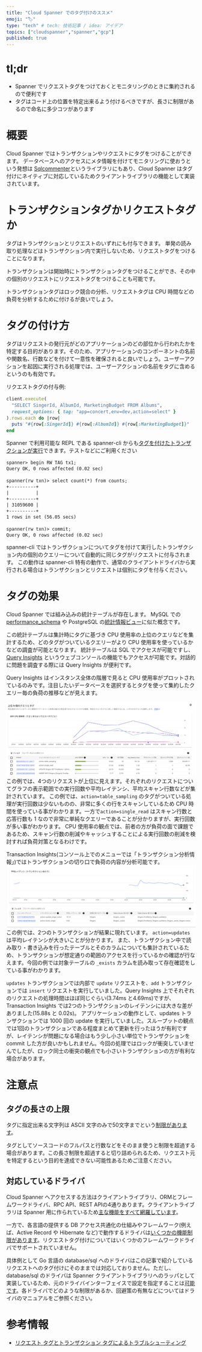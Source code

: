 ```yaml
---
title: "Cloud Spanner でのタグ付けのススメ"
emoji: "🏷"
type: "tech" # tech: 技術記事 / idea: アイデア
topics: ["cloudspanner","spanner","gcp"]
published: true
---
```

# tl;dr

- Spanner でリクエストタグをつけておくとモニタリングのときに集約されるので便利です
- タグはコード上の位置を特定出来るよう付けるべきですが、長さに制限があるので命名に多少コツがあります

# 概要
Cloud Spanner ではトランザクションやリクエストにタグをつけることができます。
データベースへのアクセスにメタ情報を付けてモニタリングに使おうという発想は [Sqlcommenter](https://cloud.google.com/blog/ja/products/databases/introducing-sqlcommenter-open-source-orm-auto-instrumentation-library)というライブラリにもあり、Cloud Spanner はタグ付けにネイティブに対応しているためクライアントライブラリの機能として実装されています。

# トランザクションタグかリクエストタグか
タグはトランザクションとリクエストのいずれにも付与できます。
単発の読み取り処理などはトランザクション内で実行しないため、リクエストタグをつけることになります。

トランザクションは開始時にトランザクションタグをつけることができ、その中の個別のリクエストにリクエストタグをつけることも可能です。

トランザクションタグはロック競合の分析、リクエストタグは CPU 時間などの負荷を分析するために付けるが良いでしょう。

# タグの付け方

タグはリクエストの発行元がどのアプリケーションのどの部位から行われたかを特定する目的があります。そのため、アプリケーションのコンポーネントの名前や関数名、行数などを付けて一意性を確保されると良いでしょう。ユーザーアクションを起因に実行される処理では、ユーザーアクションの名前をタグに含めるというのも有効です。

リクエストタグの付与例:
```ruby
client.execute(
  "SELECT SingerId, AlbumId, MarketingBudget FROM Albums",
  request_options: { tag: "app=concert,env=dev,action=select" }
).rows.each do |row|
  puts "#{row[:SingerId]} #{row[:AlbumId]} #{row[:MarketingBudget]}"
end
```

Spanner で利用可能な REPL である spanner-cli からも[タグを付けたトランザクションが実行](https://github.com/cloudspannerecosystem/spanner-cli#transaction-tags-and-request-tags)できます。テストなどにご利用ください

```
spanner> begin RW TAG tx1;
Query OK, 0 rows affected (0.02 sec)

spanner(rw txn)> select count(*) from counts;
+----------+
|          |
+----------+
| 31059600 |
+----------+
1 rows in set (56.05 secs)

spanner(rw txn)> commit;
Query OK, 0 rows affected (0.02 sec)
```
spanner-cli ではトランザクションについてタグを付けて実行したトランザクション内の個別のクエリーについて自動的に同じタグがリクエストに付与されます。
この動作は spanner-cli 特有の動作で、通常のクライアントドライバから実行される場合はトランザクションとリクエストは個別にタグを付与ください。

# タグの効果

Cloud Spanner では組み込みの統計テーブルが存在します。
MySQL での [performance_schema](https://dev.mysql.com/doc/refman/8.0/ja/performance-schema.html) や PostgreSQL の[統計情報ビュー](https://www.postgresql.jp/document/14/html/monitoring-stats.html#MONITORING-STATS-DYNAMIC-VIEWS-TABLE)に似た概念です。

この統計テーブルは集計時にタグに基づき CPU 使用率の上位のクエリなどを集計するため、どのタグがついているクエリーがより CPU 使用率を使っているかなどの調査が可能となります。
統計テーブルは SQL でアクセスが可能ですし、[Query Insights](https://cloud.google.com/spanner/docs/using-query-insights?hl=ja) というウェブコンソールの機能でもアクセスが可能です。対話的に問題を調査する際には Query Insights が便利です。

Query Insights はインスタンス全体の階層で見ると CPU 使用率がプロットされているのみです。注目したいデータベースを選択するとタグを使って集約したクエリー毎の負荷の推移などが見えます。

![Query Insightsでの上位N個のクエリとタグ](/images/query_insights.png)
この例では、4つのリクエストが上位に見えます。それぞれのリクエストについてグラフの表示範囲での実行回数や平均レイテンシ、平均スキャン行数などが集計されています。
この例では、`action=table_sampling` のタグがついている処理が実行回数は少ないものの、非常に多くの行をスキャンしているため CPU 時間を使っている事がわかります。一方で`action=single_read` はスキャン行数と応答行数も 1 なので非常に単純なクエリーであることが分かりますが、実行回数が多い事がわかります。
CPU 使用率の観点では、前者の方が負荷の面で課題であるため、スキャン行数の削減やキャッシュすることによる実行回数の削減を検討すれば負荷対策となるわけです。

Transaction Insights(コンソール上でのメニューでは「トランザクション分析情報」)ではトランザクションの切り口で負荷の内容が分析可能です。
![Transaction Insightsでのトランザクション毎の平均レイテンシ](/images/trx_insights.png)
この例では、2つのトランザクションが結果に現れています。
`action=updates` は平均レイテンシが大きいことが分かります。
また、トランザクション中で読み取り・書き込みを行ったテーブルとそのカラムについても集計されているため、トランザクションが想定通りの範囲のアクセスを行っているかの確認が行なえます。今回の例では対象テーブルの `_exists` カラムを読み取って存在確認をしている事がわかります。

`updates` トランザクションでは内部で `update` リクエストを、`add` トランザクションでは `insert` リクエストを実行していました。Query Insights 上でそれぞれのリクエストの処理時間はほぼ同じぐらい(3.74ms と4.69ms)ですが、Transaction Insights では2つのトランザクションのレイテンシには大きな差がありました(15.88s と 0.02s)。
アプリケーションの動作として、updates トランザクションでは 1000 回の update を実行していました。スループットの観点では1回のトランザクションである程度まとめて更新を行ったほうが有利ですが、レイテンシが問題になる場合はもう少し小さい単位でトランザクションを commit した方が良いかもしれません。今回の処理ではロックが衝突していませんでしたが、ロック同士の衝突の観点でも小さいトランザクションの方が有利な場合があります。

# 注意点
## タグの長さの上限
タグに指定出来る文字列は ASCII 文字のみで50文字までという[制限があります](https://cloud.google.com/spanner/docs/introspection/troubleshooting-with-tags?hl=ja#limitations)。

タグとしてソースコードのフルパスと行数などをそのまま使うと制限を超過する場合があります。この長さ制限を超過すると切り詰められるため、リクエスト元を特定するという目的を達成できない可能性あるためご注意ください。

## 対応しているドライバ
Cloud Spanner へアクセスする方法はクライアントライブラリ、ORMとフレームワークドライバ、RPC API、REST APIの4通りあります。クライアントライブラリは Spanner 用に作られているため[主な機能をすべて網羅しています](https://cloud.google.com/spanner/docs/api-libraries-overview?hl=ja#client-support)。

一方で、各言語の提供する DB アクセス共通化の仕組みやフレームワーク(例えば、Active Record や Hibernate など)で動作するドライバは[いくつかの機能制限があります](https://cloud.google.com/spanner/docs/drivers-overview?hl=ja#drivers_and_orms)。リクエストタグ付けについてはいくつかのフレームワークドライバでサポートされていません。

具体例として Go 言語の database/sql へのドライバはこの記事で紹介しているリクエストへのタグ付けにそのままでは対応しておりません。ただし、database/sql のドライバは Spanner クライアントライブラリへのラッパとして実装しているため、元のドライバインターフェイスで設定を指定することは[可能です](https://github.com/googleapis/go-sql-spanner/blob/main/docs/limitations.rst)。各ドライバでどのような制限があるか、回避策の有無などについてはドライバのマニュアルをご参照ください。

# 参考情報
- [リクエスト タグとトランザクション タグによるトラブルシューティング](https://cloud.google.com/spanner/docs/introspection/troubleshooting-with-tags?hl=ja)
